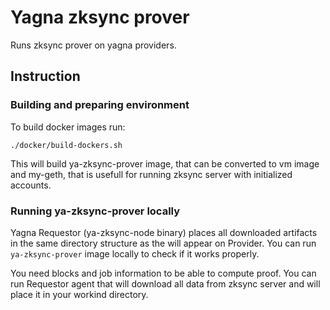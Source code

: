 # Yagna zksync prover

Runs zksync prover on yagna providers.

## Instruction

### Building and preparing environment

To build docker images run:
```
./docker/build-dockers.sh
```
This will build ya-zksync-prover image, that can be converted to vm image
and my-geth, that is usefull for running zksync server with initialized accounts.

### Running ya-zksync-prover locally

Yagna Requestor (ya-zksync-node binary) places all downloaded artifacts in the same
directory structure as the will appear on Provider.
You can run `ya-zksync-prover` image locally to check if it works properly.

You need blocks and job information to be able to compute proof. You can run Requestor agent
that will download all data from zksync server and will place it in your workind directory.
